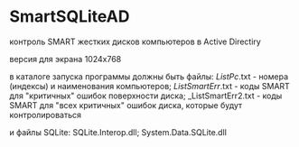 # SmartSQLiteAD
контроль SMART жестких дисков компьютеров в Active Directiry

версия для экрана 1024х768

в каталоге запуска программы должны быть файлы:
_ListPc_.txt - номера (индексы) и наименования компьютеров; 
_ListSmartErr_.txt - коды SMART для "критичных" ошибок поверхности диска; 
_ListSmartErr2.txt - коды SMART для "всех критичных" ошибок диска, которые будут контролироваться

и файлы SQLite:
SQLite.Interop.dll; 
System.Data.SQLite.dll
